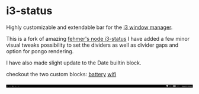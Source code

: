 # i3-status

Highly customizable and extendable bar for the [i3 window manager](http://i3wm.org/). 

This is a fork of amazing [fehmer's node i3-status](https://github.com/fehmer/i3-status)
I have added a few minor visual tweaks possibility to set the dividers as well as divider gaps and option for pongo rendering.

I have also made slight update to the Date builtin block.

checkout the two custom blocks: 
[battery](https://github.com/tomasbulva/i3-status-battery)
[wifi](https://github.com/tomasbulva/i3-status-net) 

![bar screenshot](screenshot.png)

